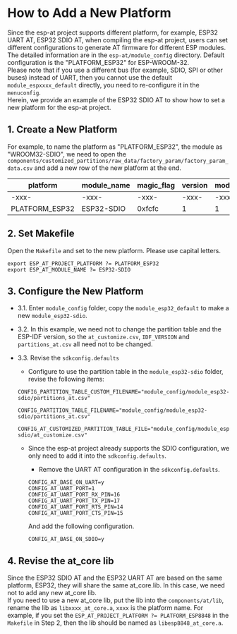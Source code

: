 How to Add a New Platform
=========================
  
Since the esp-at project supports different platform, for example, ESP32 UART AT, ESP32 SDIO AT, when compiling the esp-at project, users can set different configurations to generate AT firmware for different ESP modules. The detailed information are in the `esp-at/module_config` directory. Default configuration is the "PLATFORM_ESP32" for ESP-WROOM-32.  
Please note that if you use a different bus (for example, SDIO, SPI or other buses) instead of UART, then you cannot use the default `module_espxxxx_default` directly, you need to re-configure it in the `menuconfig`.  
Herein, we provide an example of the ESP32 SDIO AT to show how to set a new platform for the esp-at project.

## 1. Create a New Platform

For example, to name the platform as "PLATFORM_ESP32", the module as "WROOM32-SDIO", we need to open the `components/customized_partitions/raw_data/factory_param/factory_param_data.csv` and add a new row of the new platform at the end.

| platform | module_name | magic_flag | version | module_id | tx_max_power | start_channel | channel_num | country_code | uart_baudrate | uart_tx_pin | uart_rx_pin | uart_ctx_pin | uart_rts_pin | tx_control_pin | rx_control_pin
|---|---|---|---|---|---|---| ---|---|---|---|---|---|---|---|---|
|-xxx-|-xxx-|-xxx-|-xxx-|-xxx-|-xxx-|-xxx-| -xxx-|-xxx-|-xxx-|-xxx-|-xxx-|-xxx-|-xxx-|-xxx-|-xxx-|
| PLATFORM_ESP32 | ESP32-SDIO | 0xfcfc | 1 | 1 | 1 | 1 | 13 | CN | -1 | -1 | -1 | -1 | -1 | -1 | -1

## 2. Set Makefile
Open the `Makefile` and set to the new platform. Please use capital letters. 

```
export ESP_AT_PROJECT_PLATFORM ?= PLATFORM_ESP32
export ESP_AT_MODULE_NAME ?= ESP32-SDIO
```

## 3. Configure the New Platform
- 3.1. Enter `module_config` folder, copy the `module_esp32_default` to make a new `module_esp32-sdio`.  
- 3.2. In this example, we need not to change the partition table and the ESP-IDF  version, so the `at_customize.csv`, `IDF_VERSION` and `partitions_at.csv` all need not to be changed.  
- 3.3. Revise the `sdkconfig.defaults`
    - Configure to use the partition table in the `module_esp32-sdio` folder, revise the following items:
    
    ```
    CONFIG_PARTITION_TABLE_CUSTOM_FILENAME="module_config/module_esp32-sdio/partitions_at.csv"

    CONFIG_PARTITION_TABLE_FILENAME="module_config/module_esp32-sdio/partitions_at.csv"

    CONFIG_AT_CUSTOMIZED_PARTITION_TABLE_FILE="module_config/module_esp32-sdio/at_customize.csv"
    ```
    - Since the esp-at project already supports the SDIO configuration, we only need to add it into the `sdkconfig.defaults`.
        - Remove the UART AT configuration in the `sdkconfig.defaults`.
        
        ```
        CONFIG_AT_BASE_ON_UART=y
        CONFIG_AT_UART_PORT=1
        CONFIG_AT_UART_PORT_RX_PIN=16
        CONFIG_AT_UART_PORT_TX_PIN=17
        CONFIG_AT_UART_PORT_RTS_PIN=14
        CONFIG_AT_UART_PORT_CTS_PIN=15
        ```
        
        And add the following configuration. 
        
        ```
        CONFIG_AT_BASE_ON_SDIO=y
        ```

## 4. Revise the at_core lib

Since the ESP32 SDIO AT and the ESP32 UART AT are based on the same platform, ESP32, they will share the same at_core.lib. In this case, we need not to add any new at\_core lib.  
If you need to use a new at\_core lib, put the lib into the `components/at/lib`, rename the lib as `libxxxx_at_core.a`, `xxxx` is the platform name. For example, if you set the `ESP_AT_PROJECT_PLATFORM ?= PLATFORM_ESP8848` in the `Makefile` in Step 2, then the lib should be named as `libesp8848_at_core.a`.

